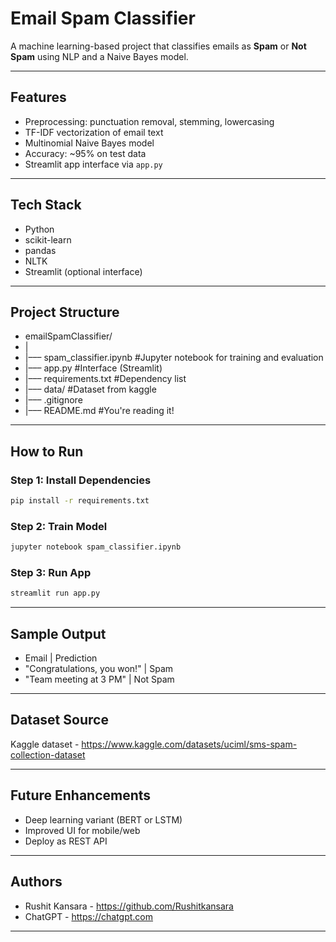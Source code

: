 # Email Spam Classifier

A machine learning-based project that classifies emails as **Spam** or **Not Spam** using NLP and a Naive Bayes model.

---

## Features

- Preprocessing: punctuation removal, stemming, lowercasing
- TF-IDF vectorization of email text
- Multinomial Naive Bayes model
- Accuracy: ~95% on test data
- Streamlit app interface via `app.py`

---

## Tech Stack

- Python
- scikit-learn
- pandas
- NLTK
- Streamlit (optional interface)

---

## Project Structure

- emailSpamClassifier/
- |
- |––– spam_classifier.ipynb   #Jupyter notebook for training and evaluation
- |––– app.py                  #Interface (Streamlit)
- |––– requirements.txt        #Dependency list
- |––– data/                   #Dataset from kaggle
- |––– .gitignore
- |––– README.md               #You're reading it!

---

## How to Run

### Step 1: Install Dependencies

```bash
pip install -r requirements.txt
```

### Step 2: Train Model

```bash
jupyter notebook spam_classifier.ipynb
```

### Step 3: Run App

```bash
streamlit run app.py
```

---

## Sample Output

- Email                         |  Prediction
- "Congratulations, you won!"   |  Spam
- "Team meeting at 3 PM"        |  Not Spam

---

## Dataset Source

Kaggle dataset - https://www.kaggle.com/datasets/uciml/sms-spam-collection-dataset

---

## Future Enhancements

- Deep learning variant (BERT or LSTM)
- Improved UI for mobile/web
- Deploy as REST API

---

## Authors

- Rushit Kansara   - https://github.com/Rushitkansara
- ChatGPT          - https://chatgpt.com

---
